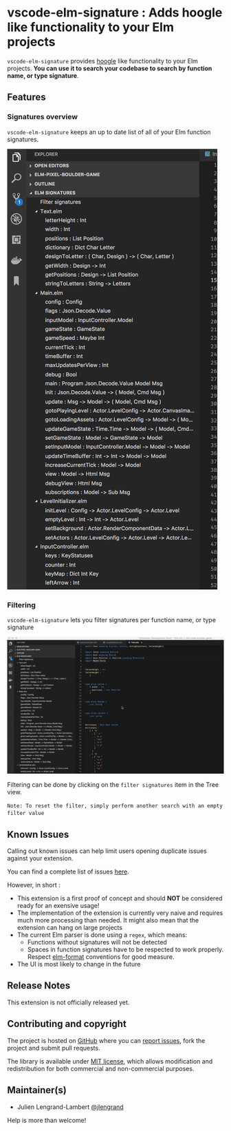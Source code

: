 # vscode-elm-signature : Adds hoogle like functionality to your Elm projects

`vscode-elm-signature` provides [hoogle](https://www.haskell.org/hoogle/) like functionality to your Elm projects. **You can use it to search your codebase to search by function name, or type signature**.

## Features

### Signatures overview

`vscode-elm-signature` keeps an up to date list of all of your Elm function signatures.

![signatures-overview](images/signature-list.png)

### Filtering

`vscode-elm-signature` lets you filter signatures per function name, or type signature

![filtering](images/filtering.gif)

Filtering can be done by clicking on the `filter signatures` item in the Tree view.

`Note: To reset the filter, simply perform another search with an empty filter value`

## Known Issues

Calling out known issues can help limit users opening duplicate issues against your extension.

You can find a complete list of issues [here](https://github.com/jlengrand/vscode-elm-signature/issues).

However, in short : 

* This extension is a first proof of concept and should **NOT** be considered ready for an exensive usage!
* The implementation of the extension is currently very naive and requires much more processing than needed. It might also mean that the extension can hang on large projects
* The current Elm parser is done using a `regex`, which means:
    * Functions without signatures will not be detected
    * Spaces in function signatures have to be respected to work properly. Respect [elm-format](https://github.com/avh4/elm-format) conventions for good measure.
* The UI is most likely to change in the future

## Release Notes

This extension is not officially released yet.


## Contributing and copyright

The project is hosted on [GitHub](https://github.com/jlengrand/vscode-elm-signature) where you can [report issues](https://github.com/jlengrand/vscode-elm-signature/issues), fork
the project and submit pull requests.

The library is available under [MIT license](https://github.com/jlengrand/vscode-elm-signature/blob/master/LICENSE), which allows modification and redistribution for both commercial and non-commercial purposes.

## Maintainer(s)

* Julien Lengrand-Lambert [@jlengrand](https://github.com/jlengrand)

Help is more than welcome!